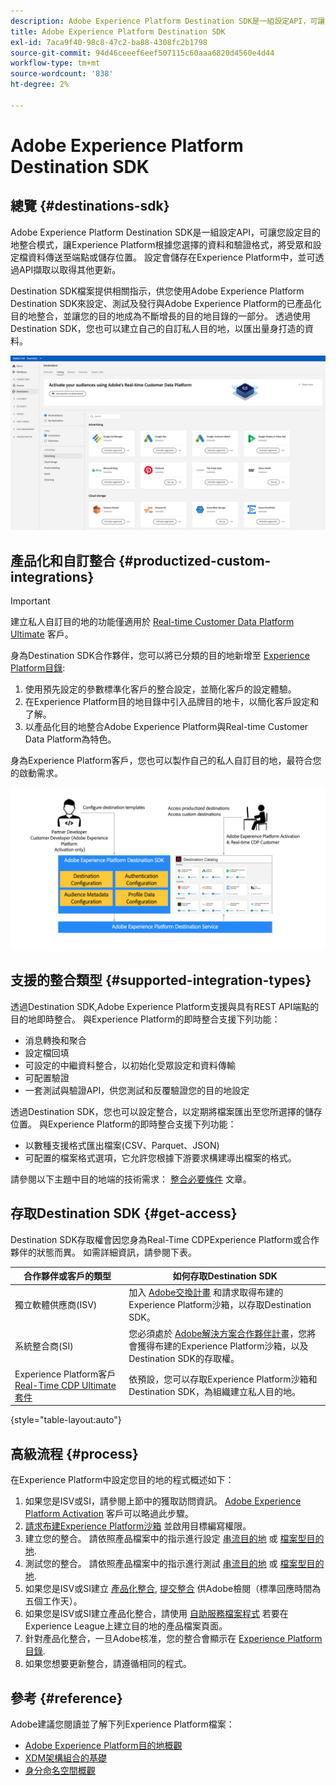 ```yaml
---
description: Adobe Experience Platform Destination SDK是一組設定API，可讓您設定目的地整合模式，讓Experience Platform根據您選擇的資料和驗證格式，將對象和設定檔資料傳送至端點或儲存位置。 設定會儲存在Experience Platform中，並可透過API擷取以取得其他更新。
title: Adobe Experience Platform Destination SDK
exl-id: 7aca9f40-98c8-47c2-ba88-4308fc2b1798
source-git-commit: 94d46ceeef6eef507115c60aaa6820d4560e4d44
workflow-type: tm+mt
source-wordcount: '838'
ht-degree: 2%

---
```


# Adobe Experience Platform Destination SDK

## 總覽 {#destinations-sdk}

Adobe Experience Platform Destination SDK是一組設定API，可讓您設定目的地整合模式，讓Experience Platform根據您選擇的資料和驗證格式，將受眾和設定檔資料傳送至端點或儲存位置。 設定會儲存在Experience Platform中，並可透過API擷取以取得其他更新。

Destination SDK檔案提供相關指示，供您使用Adobe Experience Platform Destination SDK來設定、測試及發行與Adobe Experience Platform的已產品化目的地整合，並讓您的目的地成為不斷增長的目的地目錄的一部分。 透過使用Destination SDK，您也可以建立自己的自訂私人目的地，以匯出量身打造的資料。

![Experience PlatformUI的螢幕擷圖，顯示目的地目錄](./assets/destinations-catalog-overview.png)

## 產品化和自訂整合 {#productized-custom-integrations}

>[!IMPORTANT]
>
> 建立私人自訂目的地的功能僅適用於 [Real-time Customer Data Platform Ultimate](https://helpx.adobe.com/legal/product-descriptions/real-time-customer-data-platform.html) 客戶。

身為Destination SDK合作夥伴，您可以將已分類的目的地新增至 [Experience Platform目錄](/help/destinations/catalog/overview.md):
1. 使用預先設定的參數標準化客戶的整合設定，並簡化客戶的設定體驗。
2. 在Experience Platform目的地目錄中引入品牌目的地卡，以簡化客戶設定和了解。
3. 以產品化目的地整合Adobe Experience Platform與Real-time Customer Data Platform為特色。

身為Experience Platform客戶，您也可以製作自己的私人自訂目的地，最符合您的啟動需求。

![概述圖表，顯示目標開發人員如何與Destination SDK互動，以及即時CDP客戶如何從產品化和私人目的地中獲益。](./assets/destination-sdk-visual.png)

## 支援的整合類型 {#supported-integration-types}

透過Destination SDK,Adobe Experience Platform支援與具有REST API端點的目的地即時整合。 與Experience Platform的即時整合支援下列功能：
* 消息轉換和聚合
* 設定檔回填
* 可設定的中繼資料整合，以初始化受眾設定和資料傳輸
* 可配置驗證
* 一套測試與驗證API，供您測試和反覆驗證您的目的地設定

透過Destination SDK，您也可以設定整合，以定期將檔案匯出至您所選擇的儲存位置。 與Experience Platform的即時整合支援下列功能：
* 以數種支援格式匯出檔案(CSV、Parquet、JSON)
* 可配置的檔案格式選項，它允許您根據下游要求構建導出檔案的格式。

請參閱以下主題中目的地端的技術需求： [整合必要條件](./integration-prerequisites.md) 文章。

## 存取Destination SDK {#get-access}

Destination SDK存取權會因您身為Real-Time CDPExperience Platform或合作夥伴的狀態而異。 如需詳細資訊，請參閱下表。


| 合作夥伴或客戶的類型 | 如何存取Destination SDK |
---------|----------|
| 獨立軟體供應商(ISV) | 加入 [Adobe交換計畫](https://partners.adobe.com/exchangeprogram/experiencecloud.html) 和請求取得布建的Experience Platform沙箱，以存取Destination SDK。 |
| 系統整合商(SI) | 您必須處於 [Adobe解決方案合作夥伴計畫](https://solutionpartners.adobe.com/home.html)，您將會獲得布建的Experience Platform沙箱，以及Destination SDK的存取權。 |
| Experience Platform客戶 [Real-Time CDP Ultimate套件](https://helpx.adobe.com/legal/product-descriptions/real-time-customer-data-platform.html) | 依預設，您可以存取Experience Platform沙箱和Destination SDK，為組織建立私人目的地。 |

{style=&quot;table-layout:auto&quot;}

## 高級流程 {#process}

在Experience Platform中設定您目的地的程式概述如下：

1. 如果您是ISV或SI，請參閱上節中的獲取訪問資訊。 [Adobe Experience Platform Activation](https://helpx.adobe.com/legal/product-descriptions/adobe-experience-platform0.html) 客戶可以略過此步驟。
2. [請求布建Experience Platform沙箱](https://adobeexchangeec.zendesk.com/hc/en-us/articles/360037457812-Adobe-Experience-Platform-Sandbox-Accounts-Access-Adding-Users-and-Support) 並啟用目標編寫權限。
3. 建立您的整合。 請依照產品檔案中的指示進行設定 [串流目的地](./configure-destination-instructions.md) 或 [檔案型目的地](./configure-file-based-destination-instructions.md).
4. 測試您的整合。 請依照產品檔案中的指示進行測試 [串流目的地](./test-destination.md) 或 [檔案型目的地](./file-based-destination-testing-overview.md).
5. 如果您是ISV或SI建立 [產品化整合](./overview.md#productized-custom-integrations), [提交整合](./submit-destination.md) 供Adobe檢閱（標準回應時間為五個工作天）。
6. 如果您是ISV或SI建立產品化整合，請使用 [自助服務檔案程式](./docs-framework/documentation-instructions.md) 若要在Experience League上建立目的地的產品檔案頁面。
7. 針對產品化整合，一旦Adobe核准，您的整合會顯示在 [Experience Platform目錄](/help/destinations/catalog/overview.md).
8. 如果您想要更新整合，請遵循相同的程式。

## 參考 {#reference}

Adobe建議您閱讀並了解下列Experience Platform檔案：

* [Adobe Experience Platform目的地概觀](https://experienceleague.adobe.com/docs/experience-platform/destinations/home.html?lang=en)
* [XDM架構組合的基礎](https://experienceleague.adobe.com/docs/experience-platform/xdm/schema/composition.html?lang=zh-Hant)
* [身分命名空間概觀](https://experienceleague.adobe.com/docs/experience-platform/identity/namespaces.html?lang=en)
